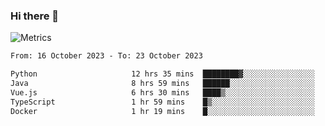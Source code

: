 ### Hi there 👋

![Metrics](https://github.com/radoapx/radoapx/blob/main/github-metrics.svg)

<!--START_SECTION:waka-->

```txt
From: 16 October 2023 - To: 23 October 2023

Python                     12 hrs 35 mins  ████████▓░░░░░░░░░░░░░░░░   34.41 %
Java                       8 hrs 59 mins   ██████░░░░░░░░░░░░░░░░░░░   24.57 %
Vue.js                     6 hrs 30 mins   ████▒░░░░░░░░░░░░░░░░░░░░   17.80 %
TypeScript                 1 hr 59 mins    █▒░░░░░░░░░░░░░░░░░░░░░░░   05.43 %
Docker                     1 hr 19 mins    █░░░░░░░░░░░░░░░░░░░░░░░░   03.60 %
```

<!--END_SECTION:waka-->

<!--
**radoapx/radoapx** is a ✨ _special_ ✨ repository because its `README.md` (this file) appears on your GitHub profile.

Here are some ideas to get you started:

- 🔭 I’m currently working on ...
- 🌱 I’m currently learning ...
- 👯 I’m looking to collaborate on ...
- 🤔 I’m looking for help with ...
- 💬 Ask me about ...
- 📫 How to reach me: ...
- 😄 Pronouns: ...
- ⚡ Fun fact: ...
-->
